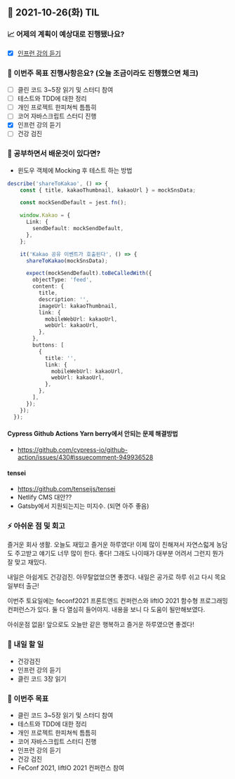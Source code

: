 ## 📆 2021-10-26(화) TIL

### 📈 어제의 계획이 예상대로 진행됐나요?
- [x] [인프런 강의 듣기](https://github.com/saseungmin/practice-vanilla-js/tree/master/inflearn-apple-clone)

### 🦄 이번주 목표 진행사항은요? (오늘 조금이라도 진행했으면 체크)
- [ ] 클린 코드 3~5장 읽기 및 스터디 참여
- [ ] 테스트와 TDD에 대한 정리
- [ ] 개인 프로젝트 한피쳐씩 틈틈히
- [ ] 코어 자바스크립트 스터디 진행
- [x] 인프런 강의 듣기
- [ ] 건강 검진

### 🤔 공부하면서 배운것이 있다면?

- 윈도우 객체에 Mocking 후 테스트 하는 방법

```ts
describe('shareToKakao', () => {
    const { title, kakaoThumbnail, kakaoUrl } = mockSnsData;

    const mockSendDefault = jest.fn();

    window.Kakao = {
      Link: {
        sendDefault: mockSendDefault,
      },
    };

    it('Kakao 공유 이벤트가 호출된다', () => {
      shareToKakao(mockSnsData);

      expect(mockSendDefault).toBeCalledWith({
        objectType: 'feed',
        content: {
          title,
          description: '',
          imageUrl: kakaoThumbnail,
          link: {
            mobileWebUrl: kakaoUrl,
            webUrl: kakaoUrl,
          },
        },
        buttons: [
          {
            title: '',
            link: {
              mobileWebUrl: kakaoUrl,
              webUrl: kakaoUrl,
            },
          },
        ],
      });
    });
  });
```

#### Cypress Github Actions Yarn berry에서 안되는 문제 해결방법
- https://github.com/cypress-io/github-action/issues/430#issuecomment-949936528

#### tensei
- https://github.com/tenseijs/tensei
- Netlify CMS 대안??
- Gatsby에서 지원되는지는 미지수. (되면 아주 좋음)

### ⚡ 아쉬운 점 및 회고
즐거운 회사 생활. 오늘도 재밌고 즐거운 하루였다! 이제 많이 친해져서 자연스럷게 농담도 주고받고 얘기도 너무 많이 한다. 좋다! 그래도 나이때가 대부분 어려서 그런지 뭔가 잘 맞고 재밌다.   

내일은 아쉽게도 건강검진. 아무탈없었으면 좋겠다. 내일은 공가로 하루 쉬고 다시 목요일부터 출근!   

이번주 토요일에는 feconf2021 프론트엔드 컨퍼런스와 liftIO 2021 함수형 프로그래밍 컨퍼런스가 있다. 둘 다 열심히 들어야지. 내용을 보니 다 도움이 될만해보였다.   

아쉬운점 없음! 앞으로도 오늘만 같은 행복하고 즐거운 하루였으면 좋겠다!

### 🚀 내일 할 일
- 건강검진
- 인프런 강의 듣기
- 클린 코드 3장 읽기

### 🎯 이번주 목표
- 클린 코드 3~5장 읽기 및 스터디 참여
- 테스트와 TDD에 대한 정리
- 개인 프로젝트 한피쳐씩 틈틈히
- 코어 자바스크립트 스터디 진행
- 인프런 강의 듣기
- 건강 검진
- FeConf 2021, liftIO 2021 컨퍼런스 참여
